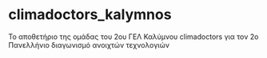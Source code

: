 # climadoctors_kalymnos
To αποθετήριο της ομάδας του 2ου ΓΕΛ Καλύμνου climadoctors για τον 2ο Πανελλήνιο διαγωνισμό ανοιχτών τεχνολογιών
